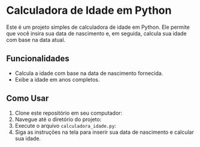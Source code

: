 # Calculadora de Idade em Python

Este é um projeto simples de calculadora de idade em Python. Ele permite que você insira sua data de nascimento e, em seguida, calcula sua idade com base na data atual.

## Funcionalidades

- Calcula a idade com base na data de nascimento fornecida.
- Exibe a idade em anos completos.



## Como Usar
1. Clone este repositório em seu computador:
2. Navegue até o diretório do projeto:
3. Execute o arquivo `calculadora_idade.py`:
4. Siga as instruções na tela para inserir sua data de nascimento e calcular sua idade.
